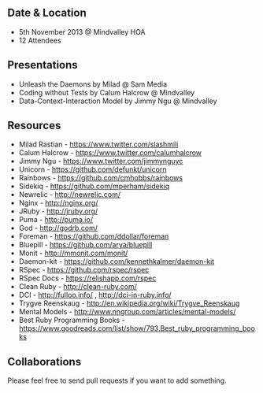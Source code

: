 Date & Location
---------------
- 5th November 2013 @ Mindvalley HOA
- 12 Attendees

Presentations
-------------
- Unleash the Daemons by Milad @ Sam Media
- Coding without Tests by Calum Halcrow @ Mindvalley
- Data-Context-Interaction Model by Jimmy Ngu @ Mindvalley

Resources
---------
- Milad Rastian - https://www.twitter.com/slashmili
- Calum Halcrow - https://www.twitter.com/calumhalcrow
- Jimmy Ngu - https://www.twitter.com/jimmynguyc
- Unicorn - https://github.com/defunkt/unicorn
- Rainbows - https://github.com/cmhobbs/rainbows
- Sidekiq - https://github.com/mperham/sidekiq
- Newrelic - http://newrelic.com/
- Nginx - http://nginx.org/
- JRuby - http://jruby.org/
- Puma - http://puma.io/
- God - http://godrb.com/
- Foreman - https://github.com/ddollar/foreman
- Bluepill - https://github.com/arya/bluepill
- Monit - http://mmonit.com/monit/
- Daemon-kit - https://github.com/kennethkalmer/daemon-kit
- RSpec - https://github.com/rspec/rspec
- RSpec Docs - https://relishapp.com/rspec
- Clean Ruby - http://clean-ruby.com/
- DCI - http://fulloo.info/ , http://dci-in-ruby.info/
- Trygve Reenskaug - http://en.wikipedia.org/wiki/Trygve_Reenskaug
- Mental Models - http://www.nngroup.com/articles/mental-models/
- Best Ruby Programming Books - https://www.goodreads.com/list/show/793.Best_ruby_programming_books



Collaborations
--------------
Please feel free to send pull requests if you want to add something.
